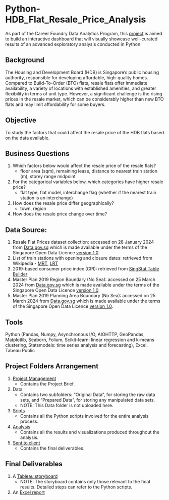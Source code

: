 # Python-HDB_Flat_Resale_Price_Analysis
As part of the Career Foundry Data Analytics Program, this [project](01%20Project%20Management/A6_Data_Project_Brief.pdf) is aimed to build an interactive dashboard that will visually showcase well-curated results of an advanced exploratory analysis conducted in Python. 

## Background
The Housing and Development Board (HDB) is Singapore’s public housing authority, responsible for developing affordable, high-quality homes. Compared to Build-To-Order (BTO) flats, resale flats offer immediate availability, a variety of locations with established amenities, and greater flexibility in terms of unit type. However, a significant challenge is the rising prices in the resale market, which can be considerably higher than new BTO flats and may limit affordability for some buyers. 

## Objective
To study the factors that could affect the resale price of the HDB flats based on the data available. 

## Business Questions
1) Which factors below would affect the resale price of the resale flats?
   - floor area (sqm), remaining lease, distance to nearest train station (m), storey range midpoint
2) For the categorical variables below, which categories have higher resale price?
   - flat type, flat model, interchange flag (whether if the nearest train station is an interchange)
3) How does the resale price differ geographically?
   - town, region
4) How does the resale price change over time? 

## Data Source: 
1) Resale Flat Prices dataset collection: accessed on 28 January 2024 from [Data.gov.sg](https://data.gov.sg/collections/189/view) which is made available under the terms of the Singapore Open Data Licence [version 1.0](https://data.gov.sg/open-data-licence).
2) List of train stations with opening and closure dates: retrieved from Wikipedia - [MRT](https://en.wikipedia.org/wiki/List_of_Singapore_MRT_stations), [LRT](https://en.wikipedia.org/wiki/List_of_Singapore_LRT_stations)
3) 2019-based consumer price index (CPI): retrieved from [SingStat Table Builder](https://tablebuilder.singstat.gov.sg/table/TS/M212881)
4) Master Plan 2019 Region Boundary (No Sea): accessed on 25 March 2024 from [Data.gov.sg](https://data.gov.sg/collections/1717/view) which is made available under the terms of the Singapore Open Data Licence [version 1.0](https://data.gov.sg/open-data-licence).
5) Master Plan 2019 Planning Area Boundary (No Sea): accessed on 25 March 2024 from [Data.gov.sg](https://data.gov.sg/collections/2104/view) which is made available under the terms of the Singapore Open Data Licence [version 1.0](https://data.gov.sg/open-data-licence).

## Tools
Python (Pandas, Numpy, Asynchronous I/O, AIOHTTP, GeoPandas, Matplotlib, Seaborn, Folium, Scikit-learn: linear regression and k-means clustering, Statsmodels: time series analysis and forecasting), Excel, Tabeau Public

## Project Folders Arrangement
1) [Project Management](01%20Project%20Management)
   - Contains the Project Brief. 
2) Data
   - Contains two subfolders: “Original Data”, for storing the raw data sets, and “Prepared Data”, for storing any manipulated data sets. 
   - NOTE: This Data folder is not uploaded here. 
3) [Sripts](03%20Scripts)
   - Contains all the Python scripts involved for the entire analysis process. 
4) [Analysis](04%20Analysis)
   - Contains all the results and visualizations produced throughout the analysis. 
5) [Sent to client](05%20Sent%20to%20Client)
   - Contains the final deliverables. 

## Final Deliverables
1) A [Tableau storyboard](https://public.tableau.com/views/HDBFlatResalePriceAnalysis/Story1?:language=en-US&:sid=&:redirect=auth&:display_count=n&:origin=viz_share_link)
   - NOTE: The storyboard contains only those relevant to the final results. Detailed steps can refer to the Python scripts. 
2) An [Excel report](05%20Sent%20to%20Client/Final%20Report.xlsx)
